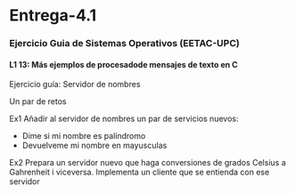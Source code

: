 # Entrega-4.1
### Ejercicio Guia de Sistemas Operativos (EETAC-UPC)

#### L1 13: Más ejemplos de procesadode mensajes de texto en C
Ejercicio guía: Servidor de nombres

Un par de retos

Ex1 Añadir al servidor de nombres un par de servicios nuevos:
* Dime si mi nombre es palíndromo
* Devuelveme mi nombre en mayusculas

Ex2 Prepara un servidor nuevo que haga conversiones de grados Celsius a Gahrenheit i viceversa. Implementa un cliente que se entienda con ese servidor
        
 
